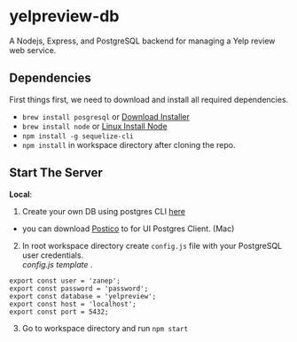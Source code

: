 # yelpreview-db
A Nodejs, Express, and PostgreSQL backend for managing a Yelp review web service.
## Dependencies
First things first, we need to download and install all required dependencies.

  - `brew install posgresql` or [Download Installer](https://www.enterprisedb.com/downloads/postgres-postgresql-downloads)
  - `brew install node` or [Linux Install Node](https://linuxize.com/post/how-to-install-node-js-on-ubuntu-18.04/)
  - `npm install -g sequelize-cli`      
  - `npm install` in workspace directory after cloning the repo.
## Start The Server
  __Local__:    
1. Create your own DB using postgres CLI [here](https://blog.logrocket.com/setting-up-a-restful-api-with-node-js-and-postgresql-d96d6fc892d8/)   
  - you can download [Postico](https://eggerapps.at/postico/) to for UI Postgres Client. (Mac)
2. In root workspace directory create `config.js` file with your PostgreSQL user credentials.       
  _config.js template_ .      
```
export const user = 'zanep';     
export const password = 'password'; 
export const database = 'yelpreview';  
export const host = 'localhost';  
export const port = 5432;    
```
3. Go to workspace directory and run `npm start`
